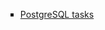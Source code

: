 <ul type="square">
  <li><a href="https://github.com/RandyR0zz/PostgreSQL_course/tree/main/Engineer_Spock_Tasks">PostgreSQL tasks</a></li>
</ul>
